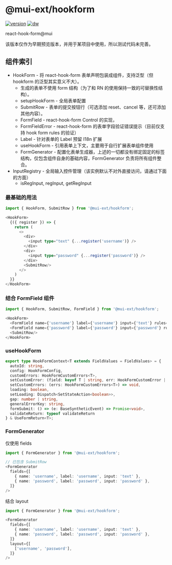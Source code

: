 # @mui-ext/hookform

[![version](https://img.shields.io/npm/v/@mui-ext/hookform?style=for-the-badge)](https://www.npmjs.com/package/@mui-ext/hookform) [![dw](https://img.shields.io/npm/dw/@mui-ext/hookform?style=for-the-badge)](https://www.npmjs.com/package/@mui-ext/hookform)

react-hook-form@mui

该版本仅作为早期预览版本，并用于某项目中使用，所以测试代码未完善。

## 组件索引

- HookForm - 将 react-hook-form 表单声明包装成组件，支持泛型（但 hookform 的泛型其实意义不大）。
    - 生成的表单不使用 form 结构（为了和 RN 的使用保持一致的可替换性结构）。
    - setupHookForm - 全局表单配置
    - SubmitRow - 表单的提交按钮行（可选添加 reset、cancel 等，还可添加其他内容）。
    - FormField - react-hook-form Control 的实现，
    - FormFieldError - react-hook-form 的表单字段验证错误提示（目前仅支持 hook form rules 的验证）
    - Label - 针对表单的 Label 预留 I18n 扩展
    - useHookForm - 引用表单上下文，主要用于自行扩展表单组件使用
    - FormGenerator - 配置化表单生成器，上述的一切都没有绑定固定的标签结构，仅包含组件自身的基础内容，FormGenerator
      负责将所有组件整合。
- InputRegistry - 全局输入控件管理（该实例默认不对外直接访问，请通过下面的方面）
    - isRegInput, regInput, getRegInput

### 最基础的用法

```typescript jsx
import { HookForm, SubmitRow } from '@mui-ext/hookform';

<HookForm>
  {({ register }) => {
    return (
      <>
        <div>
          <input type="text" {...register('username')} />
        </div>
        <div>
          <input type="password" {...register('password')} />
        </div>
        <SubmitRow/>
      </>
    )
  }}
</HookForm>
```

### 结合 FormField 组件

```typescript jsx
import { HookForm, SubmitRow, FormField } from '@mui-ext/hookform';

<HookForm>
  <FormField name={'username'} label={'username'} input={'text'} rules={{ required: true }}/>
  <FormField name={'password'} label={'password'} input={'password'} rules={{ required: true }}/>
  <SubmitRow/>
</HookForm>
```

### useHookForm

```typescript
export type HookFormContext<T extends FieldValues = FieldValues> = {
  autoId: string,
  config: HookFormConfig,
  customErrors: HookFormCustomErrors<T>,
  setCustomError: (field: keyof T | string, err: HookFormCustomError | null) => void,
  setCustomErrors: (errs: HookFormCustomErrors<T>) => void,
  loading: boolean,
  setLoading: Dispatch<SetStateAction<boolean>>,
  gap: number | string,
  generalErrorKey: string,
  formSubmit: () => (e: BaseSyntheticEvent) => Promise<void>,
  validateReturn: typeof validateReturn
} & UseFormReturn<T>;
```

### FormGenerator

仅使用 fields

```typescript jsx
import { FormGenerator } from '@mui-ext/hookform';

// 已包含 SubmitRow
<FormGenerator
  fields={[
    { name: 'username', label: 'username', input: 'text' },
    { name: 'password', label: 'password', input: 'password' },
  ]}
/>
```

结合 layout

```typescript jsx
import { FormGenerator } from '@mui-ext/hookform';

<FormGenerator
  fields={[
    { name: 'username', label: 'username', input: 'text' },
    { name: 'password', label: 'password', input: 'password' },
  ]}
  layout={[
    ['username', 'password'],
  ]}
/>
```
